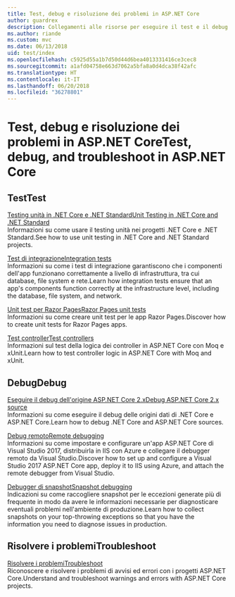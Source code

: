 ```yaml
---
title: Test, debug e risoluzione dei problemi in ASP.NET Core
author: guardrex
description: Collegamenti alle risorse per eseguire il test e il debug di applicazioni ASP.NET Core.
ms.author: riande
ms.custom: mvc
ms.date: 06/13/2018
uid: test/index
ms.openlocfilehash: c5925d55a1b7d50d44d6bea4013331416ce3cec8
ms.sourcegitcommit: a1afd04758e663d7062a5bfa8a0d4dca38f42afc
ms.translationtype: HT
ms.contentlocale: it-IT
ms.lasthandoff: 06/20/2018
ms.locfileid: "36278801"
---
```

# <a name="test-debug-and-troubleshoot-in-aspnet-core"></a><span data-ttu-id="49607-103">Test, debug e risoluzione dei problemi in ASP.NET Core</span><span class="sxs-lookup"><span data-stu-id="49607-103">Test, debug, and troubleshoot in ASP.NET Core</span></span>

## <a name="test"></a><span data-ttu-id="49607-104">Test</span><span class="sxs-lookup"><span data-stu-id="49607-104">Test</span></span>

[<span data-ttu-id="49607-105">Testing unità in .NET Core e .NET Standard</span><span class="sxs-lookup"><span data-stu-id="49607-105">Unit Testing in .NET Core and .NET Standard</span></span>](/dotnet/articles/core/testing/)  
<span data-ttu-id="49607-106">Informazioni su come usare il testing unità nei progetti .NET Core e .NET Standard.</span><span class="sxs-lookup"><span data-stu-id="49607-106">See how to use unit testing in .NET Core and .NET Standard projects.</span></span>

[<span data-ttu-id="49607-107">Test di integrazione</span><span class="sxs-lookup"><span data-stu-id="49607-107">Integration tests</span></span>](xref:test/integration-tests)  
<span data-ttu-id="49607-108">Informazioni su come i test di integrazione garantiscono che i componenti dell'app funzionano correttamente a livello di infrastruttura, tra cui database, file system e rete.</span><span class="sxs-lookup"><span data-stu-id="49607-108">Learn how integration tests ensure that an app's components function correctly at the infrastructure level, including the database, file system, and network.</span></span>

[<span data-ttu-id="49607-109">Unit test per Razor Pages</span><span class="sxs-lookup"><span data-stu-id="49607-109">Razor Pages unit tests</span></span>](xref:test/razor-pages-tests)  
<span data-ttu-id="49607-110">Informazioni su come creare unit test per le app Razor Pages.</span><span class="sxs-lookup"><span data-stu-id="49607-110">Discover how to create unit tests for Razor Pages apps.</span></span>

[<span data-ttu-id="49607-111">Test controller</span><span class="sxs-lookup"><span data-stu-id="49607-111">Test controllers</span></span>](xref:mvc/controllers/testing)  
<span data-ttu-id="49607-112">Informazioni sul test della logica dei controller in ASP.NET Core con Moq e xUnit.</span><span class="sxs-lookup"><span data-stu-id="49607-112">Learn how to test controller logic in ASP.NET Core with Moq and xUnit.</span></span>

## <a name="debug"></a><span data-ttu-id="49607-113">Debug</span><span class="sxs-lookup"><span data-stu-id="49607-113">Debug</span></span>

[<span data-ttu-id="49607-114">Eseguire il debug dell'origine ASP.NET Core 2.x</span><span class="sxs-lookup"><span data-stu-id="49607-114">Debug ASP.NET Core 2.x source</span></span>](https://github.com/aspnet/Docs/issues/4155)  
<span data-ttu-id="49607-115">Informazioni su come eseguire il debug delle origini dati di .NET Core e ASP.NET Core.</span><span class="sxs-lookup"><span data-stu-id="49607-115">Learn how to debug .NET Core and ASP.NET Core sources.</span></span>

[<span data-ttu-id="49607-116">Debug remoto</span><span class="sxs-lookup"><span data-stu-id="49607-116">Remote debugging</span></span>](/visualstudio/debugger/remote-debugging-azure)  
<span data-ttu-id="49607-117">Informazioni su come impostare e configurare un'app ASP.NET Core di Visual Studio 2017, distribuirla in IIS con Azure e collegare il debugger remoto da Visual Studio.</span><span class="sxs-lookup"><span data-stu-id="49607-117">Discover how to set up and configure a Visual Studio 2017 ASP.NET Core app, deploy it to IIS using Azure, and attach the remote debugger from Visual Studio.</span></span>

[<span data-ttu-id="49607-118">Debugger di snapshot</span><span class="sxs-lookup"><span data-stu-id="49607-118">Snapshot debugging</span></span>](/azure/application-insights/app-insights-snapshot-debugger)  
<span data-ttu-id="49607-119">Indicazioni su come raccogliere snapshot per le eccezioni generate più di frequente in modo da avere le informazioni necessarie per diagnosticare eventuali problemi nell'ambiente di produzione.</span><span class="sxs-lookup"><span data-stu-id="49607-119">Learn how to collect snapshots on your top-throwing exceptions so that you have the information you need to diagnose issues in production.</span></span>

## <a name="troubleshoot"></a><span data-ttu-id="49607-120">Risolvere i problemi</span><span class="sxs-lookup"><span data-stu-id="49607-120">Troubleshoot</span></span>

[<span data-ttu-id="49607-121">Risolvere i problemi</span><span class="sxs-lookup"><span data-stu-id="49607-121">Troubleshoot</span></span>](xref:test/troubleshoot)  
<span data-ttu-id="49607-122">Riconoscere e risolvere i problemi di avvisi ed errori con i progetti ASP.NET Core.</span><span class="sxs-lookup"><span data-stu-id="49607-122">Understand and troubleshoot warnings and errors with ASP.NET Core projects.</span></span>
